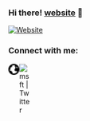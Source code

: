 ### Hi there! [website] 👋

[![Website]](https://markomods.com)

### Connect with me:

[<img align="left" alt="markomods.com" width="22px" src="https://raw.githubusercontent.com/iconic/open-iconic/master/svg/globe.svg" />][website]
[<img align="left" alt="msft | Twitter" width="22px" src="https://cdn.jsdelivr.net/npm/simple-icons@v3/icons/twitter.svg" />][twitter]
<br />
<br />
<br />

[website]: https://markomods.com
[twitter]: https://twitter.com/markowastaken
[instagram]: https://instagram.com/markowastaken
